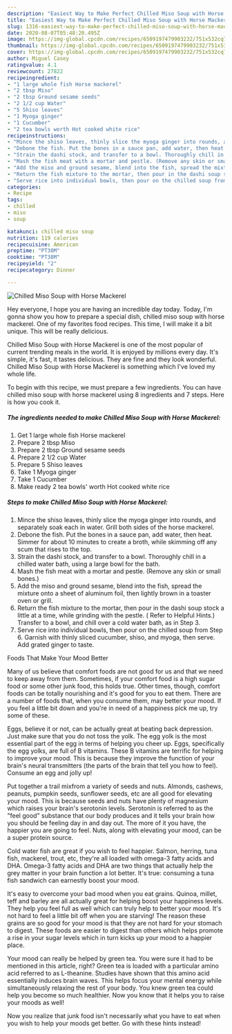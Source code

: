 ```yaml
---
description: "Easiest Way to Make Perfect Chilled Miso Soup with Horse Mackerel"
title: "Easiest Way to Make Perfect Chilled Miso Soup with Horse Mackerel"
slug: 1316-easiest-way-to-make-perfect-chilled-miso-soup-with-horse-mackerel
date: 2020-08-07T05:48:20.495Z
image: https://img-global.cpcdn.com/recipes/6509197479903232/751x532cq70/chilled-miso-soup-with-horse-mackerel-recipe-main-photo.jpg
thumbnail: https://img-global.cpcdn.com/recipes/6509197479903232/751x532cq70/chilled-miso-soup-with-horse-mackerel-recipe-main-photo.jpg
cover: https://img-global.cpcdn.com/recipes/6509197479903232/751x532cq70/chilled-miso-soup-with-horse-mackerel-recipe-main-photo.jpg
author: Miguel Casey
ratingvalue: 4.1
reviewcount: 27822
recipeingredient:
- "1 large whole fish Horse mackerel"
- "2 tbsp Miso"
- "2 tbsp Ground sesame seeds"
- "2 1/2 cup Water"
- "5 Shiso leaves"
- "1 Myoga ginger"
- "1 Cucumber"
- "2 tea bowls worth Hot cooked white rice"
recipeinstructions:
- "Mince the shiso leaves, thinly slice the myoga ginger into rounds, and separately soak each in water. Grill both sides of the horse mackerel."
- "Debone the fish. Put the bones in a sauce pan, add water, then heat. Simmer for about 10 minutes to create a broth, while skimming off any scum that rises to the top."
- "Strain the dashi stock, and transfer to a bowl. Thoroughly chill in a chilled water bath, using a large bowl for the bath."
- "Mash the fish meat with a mortar and pestle. (Remove any skin or small bones.)"
- "Add the miso and ground sesame, blend into the fish, spread the mixture onto a sheet of aluminum foil, then lightly brown in a toaster oven or grill."
- "Return the fish mixture to the mortar, then pour in the dashi soup stock a little at a time, while grinding with the pestle. ( Refer to Helpful Hints.) Transfer to a bowl, and chill over a cold water bath, as in Step 3."
- "Serve rice into individual bowls, then pour on the chilled soup from Step 6. Garnish with thinly sliced cucumber, shiso, and myoga, then serve. Add grated ginger to taste."
categories:
- Recipe
tags:
- chilled
- miso
- soup

katakunci: chilled miso soup 
nutrition: 119 calories
recipecuisine: American
preptime: "PT30M"
cooktime: "PT38M"
recipeyield: "2"
recipecategory: Dinner

---
```



![Chilled Miso Soup with Horse Mackerel](https://img-global.cpcdn.com/recipes/6509197479903232/751x532cq70/chilled-miso-soup-with-horse-mackerel-recipe-main-photo.jpg)

Hey everyone, I hope you are having an incredible day today. Today, I'm gonna show you how to prepare a special dish, chilled miso soup with horse mackerel. One of my favorites food recipes. This time, I will make it a bit unique. This will be really delicious.



Chilled Miso Soup with Horse Mackerel is one of the most popular of current trending meals in the world. It is enjoyed by millions every day. It's simple, it's fast, it tastes delicious. They are fine and they look wonderful. Chilled Miso Soup with Horse Mackerel is something which I've loved my whole life.


To begin with this recipe, we must prepare a few ingredients. You can have chilled miso soup with horse mackerel using 8 ingredients and 7 steps. Here is how you cook it.

<!--inarticleads1-->

##### The ingredients needed to make Chilled Miso Soup with Horse Mackerel:

1. Get 1 large whole fish Horse mackerel
1. Prepare 2 tbsp Miso
1. Prepare 2 tbsp Ground sesame seeds
1. Prepare 2 1/2 cup Water
1. Prepare 5 Shiso leaves
1. Take 1 Myoga ginger
1. Take 1 Cucumber
1. Make ready 2 tea bowls&#39; worth Hot cooked white rice




<!--inarticleads2-->

##### Steps to make Chilled Miso Soup with Horse Mackerel:

1. Mince the shiso leaves, thinly slice the myoga ginger into rounds, and separately soak each in water. Grill both sides of the horse mackerel.
1. Debone the fish. Put the bones in a sauce pan, add water, then heat. Simmer for about 10 minutes to create a broth, while skimming off any scum that rises to the top.
1. Strain the dashi stock, and transfer to a bowl. Thoroughly chill in a chilled water bath, using a large bowl for the bath.
1. Mash the fish meat with a mortar and pestle. (Remove any skin or small bones.)
1. Add the miso and ground sesame, blend into the fish, spread the mixture onto a sheet of aluminum foil, then lightly brown in a toaster oven or grill.
1. Return the fish mixture to the mortar, then pour in the dashi soup stock a little at a time, while grinding with the pestle. ( Refer to Helpful Hints.) Transfer to a bowl, and chill over a cold water bath, as in Step 3.
1. Serve rice into individual bowls, then pour on the chilled soup from Step 6. Garnish with thinly sliced cucumber, shiso, and myoga, then serve. Add grated ginger to taste.




Foods That Make Your Mood Better


Many of us believe that comfort foods are not good for us and that we need to keep away from them. Sometimes, if your comfort food is a high sugar food or some other junk food, this holds true. Other times, though, comfort foods can be totally nourishing and it's good for you to eat them. There are a number of foods that, when you consume them, may better your mood. If you feel a little bit down and you're in need of a happiness pick me up, try some of these.

Eggs, believe it or not, can be actually great at beating back depression. Just make sure that you do not toss the yolk. The egg yolk is the most essential part of the egg in terms of helping you cheer up. Eggs, specifically the egg yolks, are full of B vitamins. These B vitamins are terrific for helping to improve your mood. This is because they improve the function of your brain's neural transmitters (the parts of the brain that tell you how to feel). Consume an egg and jolly up!

Put together a trail mixfrom a variety of seeds and nuts. Almonds, cashews, peanuts, pumpkin seeds, sunflower seeds, etc are all good for elevating your mood. This is because seeds and nuts have plenty of magnesium which raises your brain's serotonin levels. Serotonin is referred to as the "feel good" substance that our body produces and it tells your brain how you should be feeling day in and day out. The more of it you have, the happier you are going to feel. Nuts, along with elevating your mood, can be a super protein source.

Cold water fish are great if you wish to feel happier. Salmon, herring, tuna fish, mackerel, trout, etc, they're all loaded with omega-3 fatty acids and DHA. Omega-3 fatty acids and DHA are two things that actually help the grey matter in your brain function a lot better. It's true: consuming a tuna fish sandwich can earnestly boost your mood. 

It's easy to overcome your bad mood when you eat grains. Quinoa, millet, teff and barley are all actually great for helping boost your happiness levels. They help you feel full as well which can truly help to better your mood. It's not hard to feel a little bit off when you are starving! The reason these grains are so good for your mood is that they are not hard for your stomach to digest. These foods are easier to digest than others which helps promote a rise in your sugar levels which in turn kicks up your mood to a happier place.

Your mood can really be helped by green tea. You were sure it had to be mentioned in this article, right? Green tea is loaded with a particular amino acid referred to as L-theanine. Studies have shown that this amino acid essentially induces brain waves. This helps focus your mental energy while simultaneously relaxing the rest of your body. You knew green tea could help you become so much healthier. Now you know that it helps you to raise your moods as well!

Now you realize that junk food isn't necessarily what you have to eat when you wish to help your moods get better. Go  with  these hints  instead!

